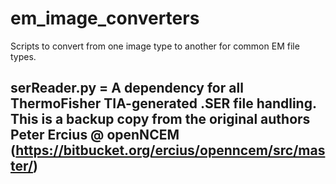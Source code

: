 # em_image_converters
Scripts to convert from one image type to another for common EM file types.


<b>serReader.py</b> = A dependency for all ThermoFisher TIA-generated .SER file handling. This is a backup copy from the original authors Peter Ercius @ openNCEM (https://bitbucket.org/ercius/openncem/src/master/)
-------

